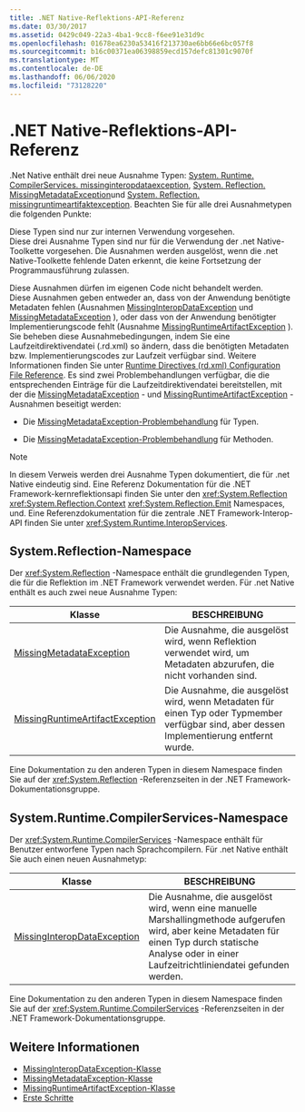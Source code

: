 ```yaml
---
title: .NET Native-Reflektions-API-Referenz
ms.date: 03/30/2017
ms.assetid: 0429c049-22a3-4ba1-9cc8-f6ee91e31d9c
ms.openlocfilehash: 01678ea6230a53416f213730ae6bb66e6bc057f8
ms.sourcegitcommit: b16c00371ea06398859ecd157defc81301c9070f
ms.translationtype: MT
ms.contentlocale: de-DE
ms.lasthandoff: 06/06/2020
ms.locfileid: "73128220"
---
```

# <a name="net-native-reflection-api-reference"></a>.NET Native-Reflektions-API-Referenz
.Net Native enthält drei neue Ausnahme Typen: [System. Runtime. CompilerServices. missinginteropdataexception](missinginteropdataexception-class-net-native.md), [System. Reflection. MissingMetadataException](missingmetadataexception-class-net-native.md)und [System. Reflection. missingruntimeartifaktexception](missingruntimeartifactexception-class-net-native.md). Beachten Sie für alle drei Ausnahmetypen die folgenden Punkte:  
  
 Diese Typen sind nur zur internen Verwendung vorgesehen.  
 Diese drei Ausnahme Typen sind nur für die Verwendung der .net Native-Toolkette vorgesehen. Die Ausnahmen werden ausgelöst, wenn die .net Native-Toolkette fehlende Daten erkennt, die keine Fortsetzung der Programmausführung zulassen.  
  
 Diese Ausnahmen dürfen im eigenen Code nicht behandelt werden.  
 Diese Ausnahmen geben entweder an, dass von der Anwendung benötigte Metadaten fehlen (Ausnahmen [MissingInteropDataException](missinginteropdataexception-class-net-native.md) und [MissingMetadataException](missingmetadataexception-class-net-native.md) ), oder dass von der Anwendung benötigter Implementierungscode fehlt (Ausnahme [MissingRuntimeArtifactException](missingruntimeartifactexception-class-net-native.md) ). Sie beheben diese Ausnahmebedingungen, indem Sie eine Laufzeitdirektivendatei (.rd.xml) so ändern, dass die benötigten Metadaten bzw. Implementierungscodes zur Laufzeit verfügbar sind. Weitere Informationen finden Sie unter [Runtime Directives (rd.xml) Configuration File Reference](runtime-directives-rd-xml-configuration-file-reference.md). Es sind zwei Problembehandlungen verfügbar, die die entsprechenden Einträge für die Laufzeitdirektivendatei bereitstellen, mit der die [MissingMetadataException](missingmetadataexception-class-net-native.md) - und [MissingRuntimeArtifactException](missingruntimeartifactexception-class-net-native.md) -Ausnahmen beseitigt werden:  
  
- Die [MissingMetadataException-Problembehandlung](https://dotnet.github.io/native/troubleshooter/type.html) für Typen.  
  
- Die [MissingMetadataException-Problembehandlung](https://dotnet.github.io/native/troubleshooter/method.html) für Methoden.  
  
> [!NOTE]
> In diesem Verweis werden drei Ausnahme Typen dokumentiert, die für .net Native eindeutig sind. Eine Referenz Dokumentation für die .NET Framework-kernreflektionsapi finden Sie unter den <xref:System.Reflection> <xref:System.Reflection.Context> <xref:System.Reflection.Emit> Namespaces, und. Eine Referenzdokumentation für die zentrale .NET Framework-Interop-API finden Sie unter <xref:System.Runtime.InteropServices>.  
  
## <a name="systemreflection-namespace"></a>System.Reflection-Namespace  
 Der <xref:System.Reflection> -Namespace enthält die grundlegenden Typen, die für die Reflektion im .NET Framework verwendet werden. Für .net Native enthält es auch zwei neue Ausnahme Typen:  
  
|Klasse|BESCHREIBUNG|  
|-----------|-----------------|  
|[MissingMetadataException](missingmetadataexception-class-net-native.md)|Die Ausnahme, die ausgelöst wird, wenn Reflektion verwendet wird, um Metadaten abzurufen, die nicht vorhanden sind.|  
|[MissingRuntimeArtifactException](missingruntimeartifactexception-class-net-native.md)|Die Ausnahme, die ausgelöst wird, wenn Metadaten für einen Typ oder Typmember verfügbar sind, aber dessen Implementierung entfernt wurde.|  
  
 Eine Dokumentation zu den anderen Typen in diesem Namespace finden Sie auf der <xref:System.Reflection> -Referenzseiten in der .NET Framework-Dokumentationsgruppe.  
  
## <a name="systemruntimecompilerservices-namespace"></a>System.Runtime.CompilerServices-Namespace  
 Der <xref:System.Runtime.CompilerServices> -Namespace enthält für Benutzer entworfene Typen nach Sprachcompilern. Für .net Native enthält Sie auch einen neuen Ausnahmetyp:  
  
|Klasse|BESCHREIBUNG|  
|-----------|-----------------|  
|[MissingInteropDataException](missinginteropdataexception-class-net-native.md)|Die Ausnahme, die ausgelöst wird, wenn eine manuelle Marshallingmethode aufgerufen wird, aber keine Metadaten für einen Typ durch statische Analyse oder in einer Laufzeitrichtliniendatei gefunden werden.|  
  
 Eine Dokumentation zu den anderen Typen in diesem Namespace finden Sie auf der <xref:System.Runtime.CompilerServices> -Referenzseiten in der .NET Framework-Dokumentationsgruppe.  
  
## <a name="see-also"></a>Weitere Informationen

- [MissingInteropDataException-Klasse](missinginteropdataexception-class-net-native.md)
- [MissingMetadataException-Klasse](missingmetadataexception-class-net-native.md)
- [MissingRuntimeArtifactException-Klasse](missingruntimeartifactexception-class-net-native.md)
- [Erste Schritte](getting-started-with-net-native.md)
